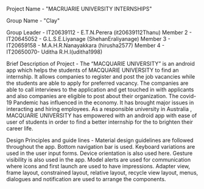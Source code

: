 Project Name - "MACRUARIE UNIVERSITY INTERNSHIPS"

Group Name   -  "Clay"

Group Leader - IT20639112 - E.T.N.Perera (it20639112Thanu)
Member 2 - IT20645052 - G.L.S.E.Liyanage (ShehanEraliyanage)
Member 3 - IT20659158 - M.A.H.R.Nanayakkara (hirusha2577)
Member 4 - IT20650070- Uditha R.H.I(uditha1998)

Brief Description of Project - 
The “MACQUARIE UNIVERSITY” is an android app which helps the students of MACQUARIE UNIVERSITY to find an
internship. It allows companies to register and post the job vacancies while the students are able to apply for preferred
vacancy. The companies are able to call interviews to the application and get touched in with applicants and also
companies are eligible to post about their organization. The covid-19 Pandemic has influenced in the economy. It has
brought major issues in interacting and hiring employees. As a responsible university in Australia , MACQUARIE
UNIVERSITY has empowered with an android app with ease of user of students in order to find a better internship for
the to brighten their career life.

Design Principles and guide lines -
Material design guidelines are followed throughout the app. Bottom navigation bar is used. Keyboard variations are
used in the user input forms. Device orientation is also used here. Gesture visibility is also used in the app. Model alerts
are used for communication where icons and first launch are used to have impressions. Adapter view, frame layout,
constrained layout, relative layout, recycle view layout, menus, dialogues and notification are used to arrange the
components.
